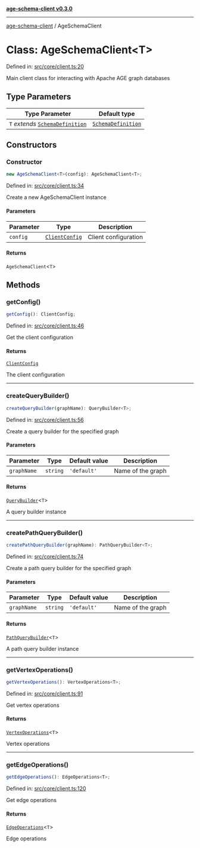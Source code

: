 [**age-schema-client v0.3.0**](../index.md)

***

[age-schema-client](/ageSchemaClient/api-generated/index.md) / AgeSchemaClient

# Class: AgeSchemaClient\<T\>

Defined in: [src/core/client.ts:20](https://github.com/standardbeagle/ageSchemaClient/blob/main/src/core/client.ts#L20)

Main client class for interacting with Apache AGE graph databases

## Type Parameters

| Type Parameter | Default type |
| ------ | ------ |
| `T` *extends* [`SchemaDefinition`](/ageSchemaClient/api-generated/interfaces/SchemaDefinition.md) | [`SchemaDefinition`](/ageSchemaClient/api-generated/interfaces/SchemaDefinition.md) |

## Constructors

### Constructor

```ts
new AgeSchemaClient<T>(config): AgeSchemaClient<T>;
```

Defined in: [src/core/client.ts:34](https://github.com/standardbeagle/ageSchemaClient/blob/main/src/core/client.ts#L34)

Create a new AgeSchemaClient instance

#### Parameters

| Parameter | Type | Description |
| ------ | ------ | ------ |
| `config` | [`ClientConfig`](/ageSchemaClient/api-generated/interfaces/ClientConfig.md) | Client configuration |

#### Returns

`AgeSchemaClient`\<`T`\>

## Methods

### getConfig()

```ts
getConfig(): ClientConfig;
```

Defined in: [src/core/client.ts:46](https://github.com/standardbeagle/ageSchemaClient/blob/main/src/core/client.ts#L46)

Get the client configuration

#### Returns

[`ClientConfig`](/ageSchemaClient/api-generated/interfaces/ClientConfig.md)

The client configuration

***

### createQueryBuilder()

```ts
createQueryBuilder(graphName): QueryBuilder<T>;
```

Defined in: [src/core/client.ts:56](https://github.com/standardbeagle/ageSchemaClient/blob/main/src/core/client.ts#L56)

Create a query builder for the specified graph

#### Parameters

| Parameter | Type | Default value | Description |
| ------ | ------ | ------ | ------ |
| `graphName` | `string` | `'default'` | Name of the graph |

#### Returns

[`QueryBuilder`](/ageSchemaClient/api-generated/classes/QueryBuilder.md)\<`T`\>

A query builder instance

***

### createPathQueryBuilder()

```ts
createPathQueryBuilder(graphName): PathQueryBuilder<T>;
```

Defined in: [src/core/client.ts:74](https://github.com/standardbeagle/ageSchemaClient/blob/main/src/core/client.ts#L74)

Create a path query builder for the specified graph

#### Parameters

| Parameter | Type | Default value | Description |
| ------ | ------ | ------ | ------ |
| `graphName` | `string` | `'default'` | Name of the graph |

#### Returns

[`PathQueryBuilder`](/ageSchemaClient/api-generated/classes/PathQueryBuilder.md)\<`T`\>

A path query builder instance

***

### getVertexOperations()

```ts
getVertexOperations(): VertexOperations<T>;
```

Defined in: [src/core/client.ts:91](https://github.com/standardbeagle/ageSchemaClient/blob/main/src/core/client.ts#L91)

Get vertex operations

#### Returns

[`VertexOperations`](/ageSchemaClient/api-generated/classes/VertexOperations.md)\<`T`\>

Vertex operations

***

### getEdgeOperations()

```ts
getEdgeOperations(): EdgeOperations<T>;
```

Defined in: [src/core/client.ts:120](https://github.com/standardbeagle/ageSchemaClient/blob/main/src/core/client.ts#L120)

Get edge operations

#### Returns

[`EdgeOperations`](/ageSchemaClient/api-generated/classes/EdgeOperations.md)\<`T`\>

Edge operations
